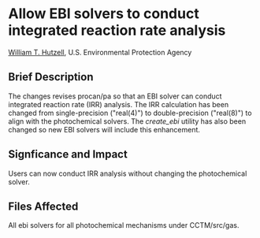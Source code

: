# Allow EBI solvers to conduct integrated reaction rate analysis

[William T. Hutzell](mailto:hutzell.bill@epa.gov), U.S. Environmental Protection Agency

## Brief Description
The changes revises procan/pa so that an EBI solver can conduct integrated reaction rate (IRR) analysis. The IRR calculation has been changed from single-precision ("real(4)") to double-precision ("real(8)") to align with the photochemical solvers. The *create_ebi* utility has also been changed so new EBI solvers will include this enhancement. 

## Signficance and Impact
Users can now conduct IRR analysis without changing the photochemical solver.

## Files Affected
All ebi solvers for all photochemical mechanisms under CCTM/src/gas.
